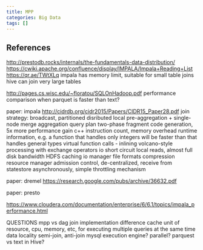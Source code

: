 ```yaml
---
title: MPP
categories: Big Data
tags: []
---
```


<!-- more -->

## References

http://prestodb.rocks/internals/the-fundamentals-data-distribution/
https://cwiki.apache.org/confluence/display/IMPALA/Impala+Reading+List
https://qr.ae/TWtXLq
    impala has memory limit, suitable for small table joins
    hive can join very large tables

http://pages.cs.wisc.edu/~floratou/SQLOnHadoop.pdf
    performance comparison
    when parquet is faster than text?

paper: impala http://cidrdb.org/cidr2015/Papers/CIDR15_Paper28.pdf
    join strategy: broadcast, partitioned
    disributed local pre-aggregation + single-node merge aggregation
    query plan
        two-phase
        fragment
    code generation, 5x more performance gain
        c++
        instruction count, memory overhead
        runtime information, e.g. a function that handles only integers will be faster than that handles general types
        virtual function calls - inlining
    volcano-style processing with exchange operators
    io
        short circuit local reads, almost full disk bandwidth
        HDFS caching
        io manager
    file formats
        compression
    resource manager
        admission control, de-centralized, receive from statestore asynchronously, simple throttling mechanism

paper: dremel https://research.google.com/pubs/archive/36632.pdf

paper: presto

https://www.cloudera.com/documentation/enterprise/6/6.1/topics/impala_performance.html

QUESTIONS
mpp vs dag
join implementation difference
cache
unit of resource, cpu, memory, etc, for executing multiple queries at the same time
data locality
semi-join, anti-join
mysql execution engine? parallel?
parquest vs text in Hive?
